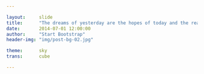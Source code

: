 ```yaml
---

layout:     slide
title:      "The dreams of yesterday are the hopes of today and the reality of tomorrow."
date:       2014-07-01 12:00:00
author:     "Start Bootstrap"
header-img: "img/post-bg-02.jpg"

theme:		sky
trans:		cube

---
```


<script type="text/template">
	# Project Timeline

	Our semester long project proceeded in the following chronological order

	1. August/September - collect data and formulate a well defined problem statement
	2. October - Explore various segmentation methods to identify feature edges in micrographs
	3. November - Develop relevant statistics based on calculating chord length distributions. Begin data reduction in PC space. Some other exploratory statistics that failed (see below).
	4. December - Finalize data reduction tasks in PC space. Explore machine learning possibilities from given data set. Develop visualizations and presentation.



	# Work Load Distribution

	- Data collection (Patxi)
	- Image processing, cropping, alignment (Ahmet)
	- Edge detection (Patxi/Ahmet)
	- Chord length distribution (Patxi/Ahmet)
	- PC reduction (Patxi/Ahmet)
	- Machine Learning (Ahmet)
	- Data visualization (Patxi/Ahmet)



	# Machining Introduction

	Machining is a secondary manufacturing operation that typically follows primary shaping processes such as casting or forging. Imposed strains and strain rates can be as large as 10^5 1/s and 1-15, respectively. During these extreme deformation conditions significant energy is dissipated through plastic work which increases the temperatures in the chip. 

	The described strain-rate-temperature conditions define a thermomechanical processing route that is unique to machining. 


	Measured shear strain rates  for oxygen-free high-conductivity (OFHC) copper. Note that velocimetry techniques are limited to lower machining speeds; in this case a 0.01 m/s speed was utilized. Industrial applications maching at 3-5 m/s where strain rates may approach 10^5 1/s.

	&zwnj
	[![Image](http://ars.els-cdn.com/content/image/1-s2.0-S1359646208006131-gr2.jpg)](http://www.sciencedirect.com/science/article/pii/S1359646208006131)

	Measured shear strains for this set of experiments fall in the 3-12 range.

	&zwnj
	[![Image](http://ars.els-cdn.com/content/image/1-s2.0-S1359646208006131-gr1.jpg)](http://www.sciencedirect.com/science/article/pii/S1359646208006131)

	# Processing Effects on Microstructure

	The imposed thermomechanical processing route can induce significant microstructural changes in both the machined workpiece and the produced chip. Microstructural changes may include but are not limited to,

	- Grain refinement
	- Increase in dislocation density
	- Increase in twin density
</script>